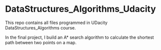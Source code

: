 # DataStructures_Algorithms_Udacity

This repo contains all files programmed in UDacity DataStructures_Algorithms course.

In the final project, I build an A\* search algorithm to calculate the shortest path between two points on a map.
